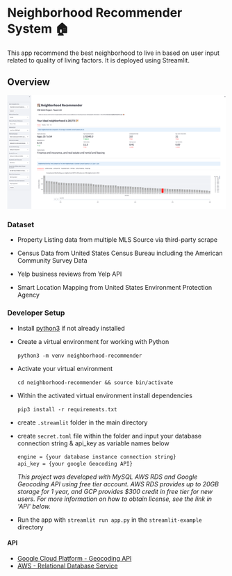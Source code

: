 
# Neighborhood Recommender System :house:

This app recommend the best neighborhood to live in based on user input related to quality of living factors. It is deployed using Streamlit.

## Overview

  ![Example](/image/example.png)
 

### Dataset

- Property Listing data from multiple MLS Source via third-party scrape

- Census Data from United States Census Bureau including the American Community Survey Data

- Yelp business reviews from Yelp API

- Smart Location Mapping from United States Environment Protection Agency



### Developer Setup
  

- Install [python3](https://www.python.org/downloads/) if not already installed

- Create a virtual environment for working with Python

   `python3 -m venv neighborhood-recommender`

- Activate your virtual environment

   `cd neighborhood-recommender && source bin/activate`

- Within the activated virtual environment install dependencies

  `pip3 install -r requirements.txt`

- create `.streamlit` folder in the main directory

- create `secret.toml` file within the folder and input your database connection string & api_key as variable names below

  ```
  engine = {your database instance connection string}
  api_key = {your google Geocoding API}
  ```

  *This project was developed with MySQL AWS RDS and Google Geocoding API using free tier account. AWS RDS provides up to 20GB storage for 1 year, and GCP provides $300 credit in free tier for new users. For more information on how to obtain license, see the link in 'API' below.*


- Run the app with `streamlit run app.py` in the `streamlit-example` directory



#### API


- [Google Cloud Platform - Geocoding API](https://developers.google.com/maps/documentation/geocoding/start)
- [AWS - Relational Database Service](https://aws.amazon.com/rds/free/)